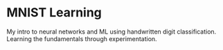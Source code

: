 # MNIST Learning

My intro to neural networks and ML using handwritten digit classification. Learning the fundamentals through experimentation.
